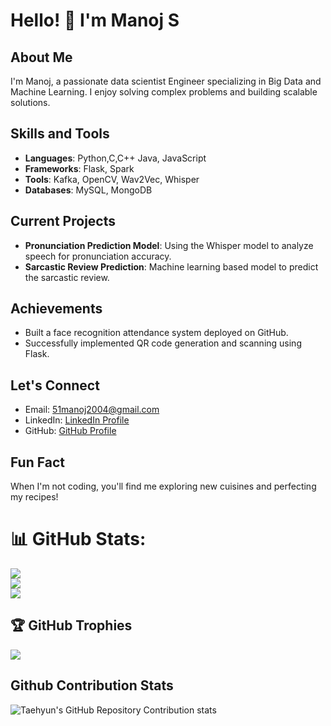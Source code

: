 # Hello! 👋 I'm Manoj S

## About Me
I'm Manoj, a passionate data scientist Engineer specializing in Big Data and Machine Learning. I enjoy solving complex problems and building scalable solutions.

## Skills and Tools
- **Languages**: Python,C,C++ Java, JavaScript
- **Frameworks**: Flask, Spark
- **Tools**: Kafka, OpenCV, Wav2Vec, Whisper
- **Databases**: MySQL, MongoDB

## Current Projects
- **Pronunciation Prediction Model**: Using the Whisper model to analyze speech for pronunciation accuracy.
- **Sarcastic Review Prediction**: Machine learning based model to predict the sarcastic review.

## Achievements
- Built a face recognition attendance system deployed on GitHub.
- Successfully implemented QR code generation and scanning using Flask.

## Let's Connect
- Email: 51manoj2004@gmail.com
- LinkedIn: [LinkedIn Profile](https://www.linkedin.com/in/manoj-s-4b8605280/)
- GitHub: [GitHub Profile](https://github.com/Jonam-2004)

## Fun Fact
When I'm not coding, you'll find me exploring new cuisines and perfecting my recipes!

# 📊 GitHub Stats:
![](https://github-readme-stats.vercel.app/api?username=Jonam-2004&theme=radical&hide_border=true&include_all_commits=false&count_private=true)<br/>
![](https://github-readme-streak-stats.herokuapp.com/?user=Jonam-2004&theme=radical&hide_border=true)<br/>
![](https://github-readme-stats.vercel.app/api/top-langs/?username=Jonam-2004&theme=radical&hide_border=true&include_all_commits=false&count_private=true&layout=compact)

## 🏆 GitHub Trophies
![](https://github-profile-trophy.vercel.app/?username=Jonam-2004&theme=radical&no-frame=false&no-bg=true&margin-w=4)

## Github Contribution Stats
![Taehyun's GitHub Repository Contribution stats](https://github-contributor-stats.vercel.app/api?username=Jonam-2004)
<!--
**Jonam-2004/Jonam-2004** is a ✨ _special_ ✨ repository because its `README.md` (this file) appears on your GitHub profile.

Here are some ideas to get you started:

- 🔭 I’m currently working on ...
- 🌱 I’m currently learning ...
- 👯 I’m looking to collaborate on ...
- 🤔 I’m looking for help with ...
- 💬 Ask me about ...
- 📫 How to reach me: ...
- 😄 Pronouns: ...
- ⚡ Fun fact: ...
-->
